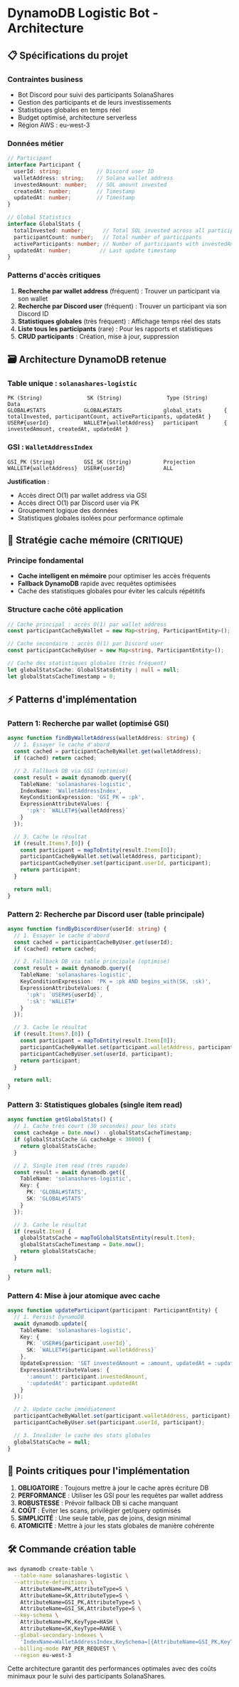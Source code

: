 # DynamoDB Logistic Bot - Architecture

## 📋 Spécifications du projet

### Contraintes business
- Bot Discord pour suivi des participants SolanaShares
- Gestion des participants et de leurs investissements
- Statistiques globales en temps réel
- Budget optimisé, architecture serverless
- Région AWS : eu-west-3

### Données métier
```typescript
// Participant
interface Participant {
  userId: string;           // Discord user ID
  walletAddress: string;    // Solana wallet address
  investedAmount: number;   // SOL amount invested
  createdAt: number;        // Timestamp
  updatedAt: number;        // Timestamp
}

// Global Statistics
interface GlobalStats {
  totalInvested: number;      // Total SOL invested across all participants
  participantCount: number;   // Total number of participants
  activeParticipants: number; // Number of participants with investedAmount > 0
  updatedAt: number;         // Last update timestamp
}
```

### Patterns d'accès critiques
1. **Recherche par wallet address** (fréquent) : Trouver un participant via son wallet
2. **Recherche par Discord user** (fréquent) : Trouver un participant via son Discord ID
3. **Statistiques globales** (très fréquent) : Affichage temps réel des stats
4. **Liste tous les participants** (rare) : Pour les rapports et statistiques
5. **CRUD participants** : Création, mise à jour, suppression

## 🗃️ Architecture DynamoDB retenue

### Table unique : `solanashares-logistic`
```
PK (String)              SK (String)              Type (String)      Data
GLOBAL#STATS            GLOBAL#STATS             global_stats       { totalInvested, participantCount, activeParticipants, updatedAt }
USER#{userId}           WALLET#{walletAddress}   participant        { investedAmount, createdAt, updatedAt }
```

### GSI : `WalletAddressIndex`
```
GSI_PK (String)         GSI_SK (String)          Projection
WALLET#{walletAddress}  USER#{userId}            ALL
```

**Justification** :
- Accès direct O(1) par wallet address via GSI
- Accès direct O(1) par Discord user via PK
- Groupement logique des données
- Statistiques globales isolées pour performance optimale

## 🚀 Stratégie cache mémoire (CRITIQUE)

### Principe fondamental
- **Cache intelligent en mémoire** pour optimiser les accès fréquents
- **Fallback DynamoDB** rapide avec requêtes optimisées
- Cache des statistiques globales pour éviter les calculs répétitifs

### Structure cache côté application
```typescript
// Cache principal : accès O(1) par wallet address
const participantCacheByWallet = new Map<string, ParticipantEntity>();

// Cache secondaire : accès O(1) par Discord user
const participantCacheByUser = new Map<string, ParticipantEntity>();

// Cache des statistiques globales (très fréquent)
let globalStatsCache: GlobalStatsEntity | null = null;
let globalStatsCacheTimestamp = 0;
```

## ⚡ Patterns d'implémentation

### Pattern 1: Recherche par wallet (optimisé GSI)
```typescript
async function findByWalletAddress(walletAddress: string) {
  // 1. Essayer le cache d'abord
  const cached = participantCacheByWallet.get(walletAddress);
  if (cached) return cached;

  // 2. Fallback DB via GSI (optimisé)
  const result = await dynamodb.query({
    TableName: 'solanashares-logistic',
    IndexName: 'WalletAddressIndex',
    KeyConditionExpression: 'GSI_PK = :pk',
    ExpressionAttributeValues: {
      ':pk': `WALLET#${walletAddress}`
    }
  });

  // 3. Cache le résultat
  if (result.Items?.[0]) {
    const participant = mapToEntity(result.Items[0]);
    participantCacheByWallet.set(walletAddress, participant);
    participantCacheByUser.set(participant.userId, participant);
    return participant;
  }

  return null;
}
```

### Pattern 2: Recherche par Discord user (table principale)
```typescript
async function findByDiscordUser(userId: string) {
  // 1. Essayer le cache d'abord
  const cached = participantCacheByUser.get(userId);
  if (cached) return cached;

  // 2. Fallback DB via table principale (optimisé)
  const result = await dynamodb.query({
    TableName: 'solanashares-logistic',
    KeyConditionExpression: 'PK = :pk AND begins_with(SK, :sk)',
    ExpressionAttributeValues: {
      ':pk': `USER#${userId}`,
      ':sk': 'WALLET#'
    }
  });

  // 3. Cache le résultat
  if (result.Items?.[0]) {
    const participant = mapToEntity(result.Items[0]);
    participantCacheByWallet.set(participant.walletAddress, participant);
    participantCacheByUser.set(userId, participant);
    return participant;
  }

  return null;
}
```

### Pattern 3: Statistiques globales (single item read)
```typescript
async function getGlobalStats() {
  // 1. Cache très court (30 secondes) pour les stats
  const cacheAge = Date.now() - globalStatsCacheTimestamp;
  if (globalStatsCache && cacheAge < 30000) {
    return globalStatsCache;
  }

  // 2. Single item read (très rapide)
  const result = await dynamodb.get({
    TableName: 'solanashares-logistic',
    Key: {
      PK: 'GLOBAL#STATS',
      SK: 'GLOBAL#STATS'
    }
  });

  // 3. Cache le résultat
  if (result.Item) {
    globalStatsCache = mapToGlobalStatsEntity(result.Item);
    globalStatsCacheTimestamp = Date.now();
    return globalStatsCache;
  }

  return null;
}
```

### Pattern 4: Mise à jour atomique avec cache
```typescript
async function updateParticipant(participant: ParticipantEntity) {
  // 1. Persist DynamoDB
  await dynamodb.update({
    TableName: 'solanashares-logistic',
    Key: {
      PK: `USER#${participant.userId}`,
      SK: `WALLET#${participant.walletAddress}`
    },
    UpdateExpression: 'SET investedAmount = :amount, updatedAt = :updatedAt',
    ExpressionAttributeValues: {
      ':amount': participant.investedAmount,
      ':updatedAt': participant.updatedAt
    }
  });

  // 2. Update cache immédiatement
  participantCacheByWallet.set(participant.walletAddress, participant);
  participantCacheByUser.set(participant.userId, participant);

  // 3. Invalider le cache des stats globales
  globalStatsCache = null;
}
```

## 🎯 Points critiques pour l'implémentation

1. **OBLIGATOIRE** : Toujours mettre à jour le cache après écriture DB
2. **PERFORMANCE** : Utiliser les GSI pour les requêtes par wallet address
3. **ROBUSTESSE** : Prévoir fallback DB si cache manquant
4. **COÛT** : Éviter les scans, privilégier get/query optimisés
5. **SIMPLICITÉ** : Une seule table, pas de joins, design minimal
6. **ATOMICITÉ** : Mettre à jour les stats globales de manière cohérente

## 🛠️ Commande création table

```bash
aws dynamodb create-table \
  --table-name solanashares-logistic \
  --attribute-definitions \
    AttributeName=PK,AttributeType=S \
    AttributeName=SK,AttributeType=S \
    AttributeName=GSI_PK,AttributeType=S \
    AttributeName=GSI_SK,AttributeType=S \
  --key-schema \
    AttributeName=PK,KeyType=HASH \
    AttributeName=SK,KeyType=RANGE \
  --global-secondary-indexes \
    'IndexName=WalletAddressIndex,KeySchema=[{AttributeName=GSI_PK,KeyType=HASH},{AttributeName=GSI_SK,KeyType=RANGE}],Projection={ProjectionType=ALL}' \
  --billing-mode PAY_PER_REQUEST \
  --region eu-west-3
```

Cette architecture garantit des performances optimales avec des coûts minimaux pour le suivi des participants SolanaShares.